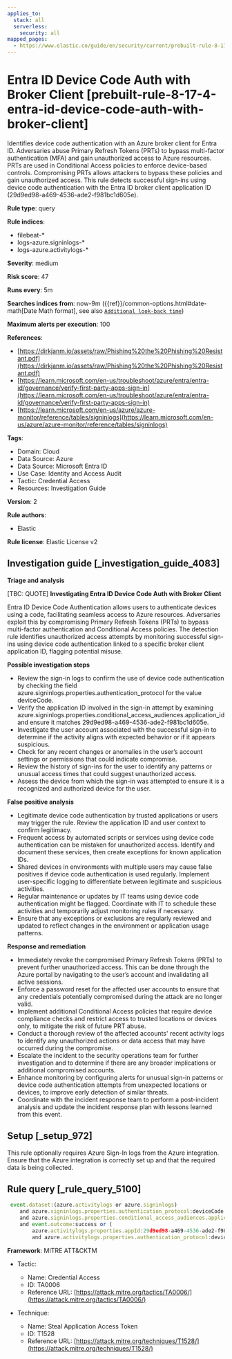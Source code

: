 ```yaml
---
applies_to:
  stack: all
  serverless:
    security: all
mapped_pages:
  - https://www.elastic.co/guide/en/security/current/prebuilt-rule-8-17-4-entra-id-device-code-auth-with-broker-client.html
---
```


# Entra ID Device Code Auth with Broker Client [prebuilt-rule-8-17-4-entra-id-device-code-auth-with-broker-client]

Identifies device code authentication with an Azure broker client for Entra ID. Adversaries abuse Primary Refresh Tokens (PRTs) to bypass multi-factor authentication (MFA) and gain unauthorized access to Azure resources. PRTs are used in Conditional Access policies to enforce device-based controls. Compromising PRTs allows attackers to bypass these policies and gain unauthorized access. This rule detects successful sign-ins using device code authentication with the Entra ID broker client application ID (29d9ed98-a469-4536-ade2-f981bc1d605e).

**Rule type**: query

**Rule indices**:

* filebeat-*
* logs-azure.signinlogs-*
* logs-azure.activitylogs-*

**Severity**: medium

**Risk score**: 47

**Runs every**: 5m

**Searches indices from**: now-9m ({{ref}}/common-options.html#date-math[Date Math format], see also [`Additional look-back time`](docs-content://solutions/security/detect-and-alert/create-detection-rule.md#rule-schedule))

**Maximum alerts per execution**: 100

**References**:

* [https://dirkjanm.io/assets/raw/Phishing%20the%20Phishing%20Resistant.pdf](https://dirkjanm.io/assets/raw/Phishing%20the%20Phishing%20Resistant.pdf)
* [https://learn.microsoft.com/en-us/troubleshoot/azure/entra/entra-id/governance/verify-first-party-apps-sign-in](https://learn.microsoft.com/en-us/troubleshoot/azure/entra/entra-id/governance/verify-first-party-apps-sign-in)
* [https://learn.microsoft.com/en-us/azure/azure-monitor/reference/tables/signinlogs](https://learn.microsoft.com/en-us/azure/azure-monitor/reference/tables/signinlogs)

**Tags**:

* Domain: Cloud
* Data Source: Azure
* Data Source: Microsoft Entra ID
* Use Case: Identity and Access Audit
* Tactic: Credential Access
* Resources: Investigation Guide

**Version**: 2

**Rule authors**:

* Elastic

**Rule license**: Elastic License v2

## Investigation guide [_investigation_guide_4083]

**Triage and analysis**

[TBC: QUOTE]
**Investigating Entra ID Device Code Auth with Broker Client**

Entra ID Device Code Authentication allows users to authenticate devices using a code, facilitating seamless access to Azure resources. Adversaries exploit this by compromising Primary Refresh Tokens (PRTs) to bypass multi-factor authentication and Conditional Access policies. The detection rule identifies unauthorized access attempts by monitoring successful sign-ins using device code authentication linked to a specific broker client application ID, flagging potential misuse.

**Possible investigation steps**

* Review the sign-in logs to confirm the use of device code authentication by checking the field azure.signinlogs.properties.authentication_protocol for the value deviceCode.
* Verify the application ID involved in the sign-in attempt by examining azure.signinlogs.properties.conditional_access_audiences.application_id and ensure it matches 29d9ed98-a469-4536-ade2-f981bc1d605e.
* Investigate the user account associated with the successful sign-in to determine if the activity aligns with expected behavior or if it appears suspicious.
* Check for any recent changes or anomalies in the user’s account settings or permissions that could indicate compromise.
* Review the history of sign-ins for the user to identify any patterns or unusual access times that could suggest unauthorized access.
* Assess the device from which the sign-in was attempted to ensure it is a recognized and authorized device for the user.

**False positive analysis**

* Legitimate device code authentication by trusted applications or users may trigger the rule. Review the application ID and user context to confirm legitimacy.
* Frequent access by automated scripts or services using device code authentication can be mistaken for unauthorized access. Identify and document these services, then create exceptions for known application IDs.
* Shared devices in environments with multiple users may cause false positives if device code authentication is used regularly. Implement user-specific logging to differentiate between legitimate and suspicious activities.
* Regular maintenance or updates by IT teams using device code authentication might be flagged. Coordinate with IT to schedule these activities and temporarily adjust monitoring rules if necessary.
* Ensure that any exceptions or exclusions are regularly reviewed and updated to reflect changes in the environment or application usage patterns.

**Response and remediation**

* Immediately revoke the compromised Primary Refresh Tokens (PRTs) to prevent further unauthorized access. This can be done through the Azure portal by navigating to the user’s account and invalidating all active sessions.
* Enforce a password reset for the affected user accounts to ensure that any credentials potentially compromised during the attack are no longer valid.
* Implement additional Conditional Access policies that require device compliance checks and restrict access to trusted locations or devices only, to mitigate the risk of future PRT abuse.
* Conduct a thorough review of the affected accounts' recent activity logs to identify any unauthorized actions or data access that may have occurred during the compromise.
* Escalate the incident to the security operations team for further investigation and to determine if there are any broader implications or additional compromised accounts.
* Enhance monitoring by configuring alerts for unusual sign-in patterns or device code authentication attempts from unexpected locations or devices, to improve early detection of similar threats.
* Coordinate with the incident response team to perform a post-incident analysis and update the incident response plan with lessons learned from this event.


## Setup [_setup_972]

This rule optionally requires Azure Sign-In logs from the Azure integration. Ensure that the Azure integration is correctly set up and that the required data is being collected.


## Rule query [_rule_query_5100]

```js
 event.dataset:(azure.activitylogs or azure.signinlogs)
    and azure.signinlogs.properties.authentication_protocol:deviceCode
    and azure.signinlogs.properties.conditional_access_audiences.application_id:29d9ed98-a469-4536-ade2-f981bc1d605e
    and event.outcome:success or (
        azure.activitylogs.properties.appId:29d9ed98-a469-4536-ade2-f981bc1d605e
        and azure.activitylogs.properties.authentication_protocol:deviceCode)
```

**Framework**: MITRE ATT&CKTM

* Tactic:

    * Name: Credential Access
    * ID: TA0006
    * Reference URL: [https://attack.mitre.org/tactics/TA0006/](https://attack.mitre.org/tactics/TA0006/)

* Technique:

    * Name: Steal Application Access Token
    * ID: T1528
    * Reference URL: [https://attack.mitre.org/techniques/T1528/](https://attack.mitre.org/techniques/T1528/)



